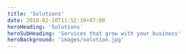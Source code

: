 ```yaml
---
title: 'Solutions'
date: 2018-02-10T11:52:18+07:00
heroHeading: 'Solutions'
heroSubHeading: 'Services that grow with your business'
heroBackground: 'images/solution.jpg'
---
```

